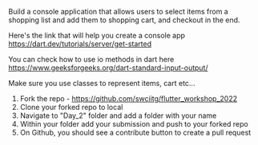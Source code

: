 Build a console application that allows users to select items from a
shopping list and add them to shopping cart, and checkout in the end.

Here's the link that will help you create a console app
https://dart.dev/tutorials/server/get-started

You can check how to use io methods in dart here
https://www.geeksforgeeks.org/dart-standard-input-output/

Make sure you use classes to represent items, cart etc...

1) Fork the repo - https://github.com/swciitg/flutter_workshop_2022
2) Clone your forked repo to local
3) Navigate to "Day_2" folder and add a folder with your name
4) Within your folder add your submission and push to your forked repo
5) On Github, you should see a contribute button to create a pull request 
